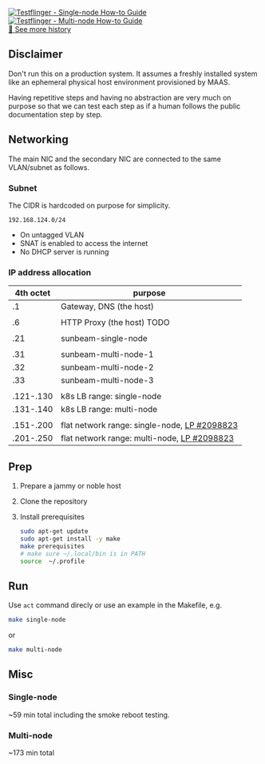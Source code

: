 [![Testflinger - Single-node How-to Guide](../../actions/workflows/testflinger-single-node.yml/badge.svg)](../../actions/workflows/testflinger-single-node.yml)  
[![Testflinger - Multi-node How-to Guide](../../actions/workflows/testflinger-multi-node.yml/badge.svg)](../../actions/workflows/testflinger-multi-node.yml)  
[:page_with_curl: See more history](../../actions/workflows/report.yml)  

## Disclaimer

Don't run this on a production system. It assumes a freshly installed
system like an ephemeral physical host environment provisioned by MAAS.

Having repetitive steps and having no abstraction are very much on
purpose so that we can test each step as if a human follows the public
documentation step by step.

## Networking

The main NIC and the secondary NIC are connected to the same VLAN/subnet as follows.

### Subnet

The CIDR is hardcoded on purpose for simplicity.

`192.168.124.0/24`

- On untagged VLAN
- SNAT is enabled to access the internet
- No DHCP server is running

### IP address allocation

| 4th octet | purpose                                |
|-----------|----------------------------------------|
| .1        | Gateway, DNS (the host)                |
|           |                                        |
| .6        | HTTP Proxy (the host) TODO             |
|           |                                        |
| .21       | sunbeam-single-node                    |
|           |                                        |
| .31       | sunbeam-multi-node-1                   |
| .32       | sunbeam-multi-node-2                   |
| .33       | sunbeam-multi-node-3                   |
|           |                                        |
| .121-.130 | k8s LB range: single-node              |
| .131-.140 | k8s LB range: multi-node               |
|           |                                        |
| .151-.200 | flat network range: single-node, [LP #2098823](https://bugs.launchpad.net/snap-openstack/+bug/2098823) |
| .201-.250 | flat network range: multi-node,  [LP #2098823](https://bugs.launchpad.net/snap-openstack/+bug/2098823) |


## Prep

1. Prepare a jammy or noble host

1. Clone the repository

1. Install prerequisites

   ```bash
   sudo apt-get update
   sudo apt-get install -y make
   make prerequisites
   # make sure ~/.local/bin is in PATH
   source  ~/.profile
   ```

## Run

Use `act` command direcly or use an example in the Makefile, e.g.

```bash
make single-node
```
or
```bash
make multi-node
```


## Misc

### Single-node

~59 min total including the smoke reboot testing.

### Multi-node

~173 min total
